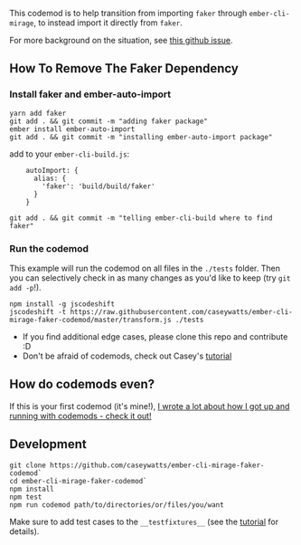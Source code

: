 This codemod is to help transition from importing `faker` through `ember-cli-mirage`, to instead import it directly from `faker`.

For more background on the situation, see [this github issue](https://github.com/samselikoff/ember-cli-mirage/issues/1037#issuecomment-411452618).


## How To Remove The Faker Dependency

### Install faker and ember-auto-import
```
yarn add faker
git add . && git commit -m "adding faker package"
ember install ember-auto-import
git add . && git commit -m "installing ember-auto-import package"
```

add to your `ember-cli-build.js`:
```
    autoImport: {
      alias: {
        'faker': 'build/build/faker'
      }
    }
```

```
git add . && git commit -m "telling ember-cli-build where to find faker"
```

### Run the codemod
This example will run the codemod on all files in the `./tests` folder. Then you can selectively check in as many changes as you'd like to keep (try `git add -p`!).

```
npm install -g jscodeshift
jscodeshift -t https://raw.githubusercontent.com/caseywatts/ember-cli-mirage-faker-codemod/master/transform.js ./tests
```

- If you find additional edge cases, please clone this repo and contribute :D
- Don't be afraid of codemods, check out Casey's [tutorial](https://caseywatts.com/2018/08/23/codemods.html)

## How do codemods even?

If this is your first codemod (it's mine!), [I wrote a lot about how I got up and running with codemods - check it out!](https://caseywatts.com/2018/08/23/codemods.html)


## Development

```
git clone https://github.com/caseywatts/ember-cli-mirage-faker-codemod`
cd ember-cli-mirage-faker-codemod`
npm install
npm test
npm run codemod path/to/directories/or/files/you/want
```

Make sure to add test cases to the `__testfixtures__` (see the [tutorial](https://caseywatts.com/2018/08/23/codemods.html) for details).
